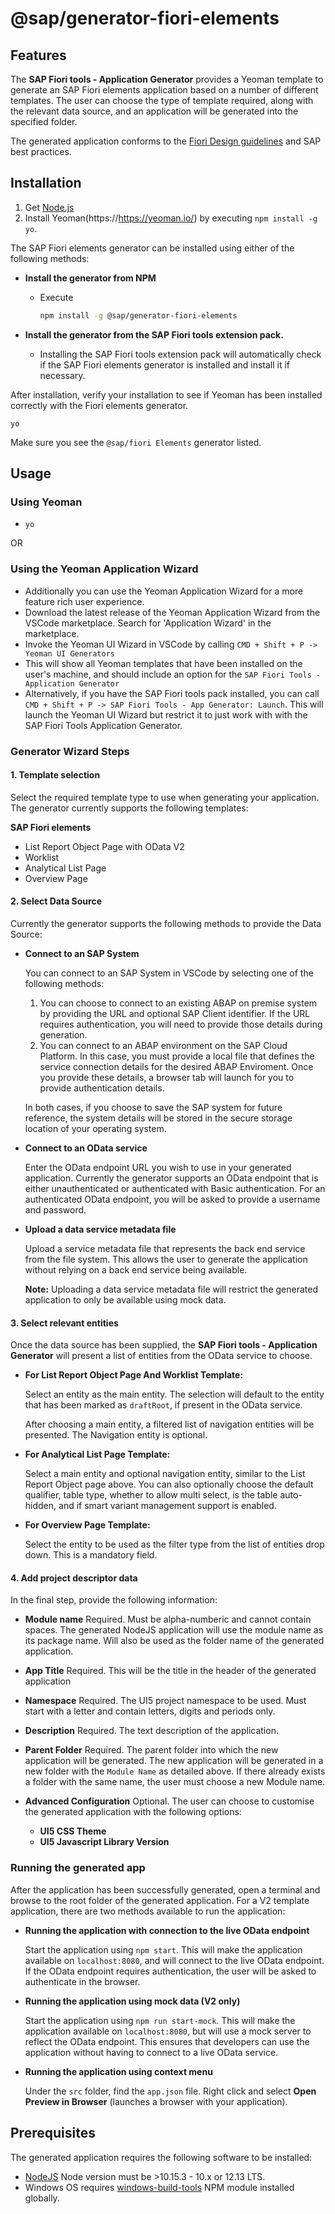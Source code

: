 # @sap/generator-fiori-elements

## Features

The **SAP Fiori tools - Application Generator** provides a Yeoman template to generate an SAP Fiori elements application based on a number of different templates.  The user can choose the type of template required, along with the relevant data source, and an application will be generated into the specified folder. 

The generated application conforms to the [Fiori Design guidelines](https://experience.sap.com/fiori-design-web/floorplans/floorplan-overview/) and SAP best practices.

## Installation

1. Get [Node.js](https://nodejs.org/en/download/)
1. Install Yeoman(https://https://yeoman.io/) by executing `npm install -g yo`.

The SAP Fiori elements generator can be installed using either of the following methods:

- **Install the generator from NPM**

  - Execute

    ```sh
    npm install -g @sap/generator-fiori-elements
    ```
    
- **Install the generator from the SAP Fiori tools extension pack.**

  - Installing the SAP Fiori tools extension pack will automatically check if the SAP Fiori elements generator is installed and install it if necessary.

After installation, verify your installation to see if Yeoman has been installed correctly with the Fiori elements generator.

```
yo
```   
   
  Make sure you see the `@sap/fiori Elements` generator listed.
  
## Usage

### Using Yeoman

- `yo`

OR

### Using the Yeoman Application Wizard

- Additionally you can use the Yeoman Application Wizard for a more feature rich user experience.
- Download the latest release of the Yeoman Application Wizard from the VSCode marketplace.  Search for 'Application Wizard' in the marketplace.
- Invoke the Yeoman UI Wizard in VSCode by calling `CMD + Shift + P -> Yeoman UI Generators`
- This will show all Yeoman templates that have been installed on the user's machine, and should include an option for the `SAP Fiori Tools - Application Generator`
- Alternatively, if you have the SAP Fiori tools pack installed, you can call `CMD + Shift + P -> SAP Fiori Tools - App Generator: Launch`.  This will launch the Yeoman UI Wizard but restrict it to just work with with the SAP Fiori Tools Application Generator.

### Generator Wizard Steps

#### 1. Template selection

Select the required template type to use when generating your application. The generator currently supports the following templates:

**SAP Fiori elements**
- List Report Object Page with OData V2
- Worklist
- Analytical List Page
- Overview Page

#### 2. Select Data Source

Currently the generator supports the following methods to provide the Data Source:

- **Connect to an SAP System**

  You can connect to an SAP System in VSCode by selecting one of the following methods:
  
  1. You can choose to connect to an existing ABAP on premise system by providing the URL and optional SAP Client identifier.  If the URL requires authentication, you will need to provide those details during generation.
  1. You can connect to an ABAP environment on the SAP Cloud Platform.  In this case, you must provide a local file that defines the service connection details for the desired ABAP Enviroment.  Once you provide these details, a browser tab will launch for you to provide authentication details.  
  
  In both cases, if you choose to save the SAP system for future reference, the system details will be stored in the secure storage location of your operating system.
  
- **Connect to an OData service**

  Enter the OData endpoint URL you wish to use in your generated application.  Currently the generator supports an OData endpoint that is either unauthenticated or authenticated with Basic authentication. For an authenticated OData endpoint, you will be asked to provide a username and password.

- **Upload a data service metadata file**

  Upload a service metadata file that represents the back end service from the file system. This allows the user to generate the application without relying on a back end service being available.

  **Note:** Uploading a data service metadata file will restrict the generated application to only be available using mock data.

#### 3. Select relevant entities

Once the data source has been supplied, the **SAP Fiori tools - Application Generator** will present a list of entities from the OData service to choose.

- **For List Report Object Page And Worklist Template:**

  Select an entity as the main entity.  The selection will default to the entity that has been marked as `draftRoot`, if present in the OData service.

  After choosing a main entity, a filtered list of navigation entities will be presented. The Navigation entity is optional.


- **For Analytical List Page Template:**

  Select a main entity and optional navigation entity, similar to the List Report Object page above.  You can also optionally choose the default qualifier, table type, whether to allow multi select, is the table auto-hidden, and if smart variant management support is enabled.

- **For Overview Page Template:**

  Select the entity to be used as the filter type from the list of entities drop down.  This is a mandatory field.

#### 4. Add project descriptor data

In the final step, provide the following information:

- **Module name** Required.  Must be alpha-numberic and cannot contain spaces.  The generated NodeJS application will use the module name as its package name.  Will also be used as the folder name of the generated application.
- **App Title** Required.  This will be the title in the header of the generated application
- **Namespace** Required.  The UI5 project namespace to be used.  Must start with a letter and contain letters, digits and periods only.
- **Description** Required. The text description of the application.
- **Parent Folder** Required.  The parent folder into which the new application will be generated.  The new application will be generated in a new folder with the `Module Name` as detailed above.  If there already exists a folder with the same name, the user must choose a new Module name.

- **Advanced Configuration** Optional.  The user can choose to customise the generated application with the following options:

  - **UI5 CSS Theme**
  - **UI5 Javascript Library Version**

### Running the generated app

After the application has been successfully generated, open a terminal and browse to the root folder of the generated application. For a V2 template application, there are two methods available to run the application:

- **Running the application with connection to the live OData endpoint**

  Start the application using `npm start`.  This will make the application available on `localhost:8080`, and will connect to the live OData endpoint.  If the OData endpoint requires authentication, the user will be asked to authenticate in the browser.

- **Running the application using mock data (V2 only)**

  Start the application using `npm run start-mock`.  This will make the application available on `localhost:8080`, but will use a mock server to reflect the OData endpoint.  This ensures that developers can use the application without having to connect to a live OData service.

- **Running the application using context menu**

  Under the `src` folder, find the `app.json` file.  Right click and select **Open Preview in Browser** (launches a browser with your application).

## Prerequisites

The generated application requires the following software to be installed:

- [NodeJS](https://nodejs.org/en/download/) Node version must be >10.15.3 - 10.x or 12.13 LTS.
- Windows OS requires [windows-build-tools](https://www.npmjs.com/package/windows-build-tools) NPM module installed globally.
